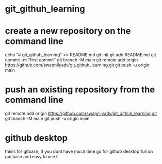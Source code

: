 # git_githuh_learning
# create a new repository on the command line
echo "# git_githuh_learning" >> README.md
git init
git add README.md
git commit -m "first commit"
git branch -M main
git remote add origin https://github.com/swapnilyadv/git_githuh_learning.git
git push -u origin main

# push an existing repository from the command line
git remote add origin https://github.com/swapnilyadv/git_githuh_learning.git
git branch -M main
git push -u origin main
# github desktop
thisis for gitbash, if you dont have much time go for github desktop full on gui base and easy to use it  
